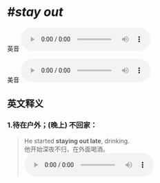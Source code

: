 # ***\#stay out*** 
英音
<audio src="./media/stay out1_AAC.aac" controls="controls"></audio>

美音
<audio src="./media/stay out2_AAC.aac" controls="controls"></audio>



  

英文释义
---
### 1.**待在户外；(晚上) 不回家：**  

 > He started **staying out late**, drinking.  
 > 他开始深夜不归，在外面喝酒。    
<audio src="./media/stay-6.aac" controls="controls"></audio>


